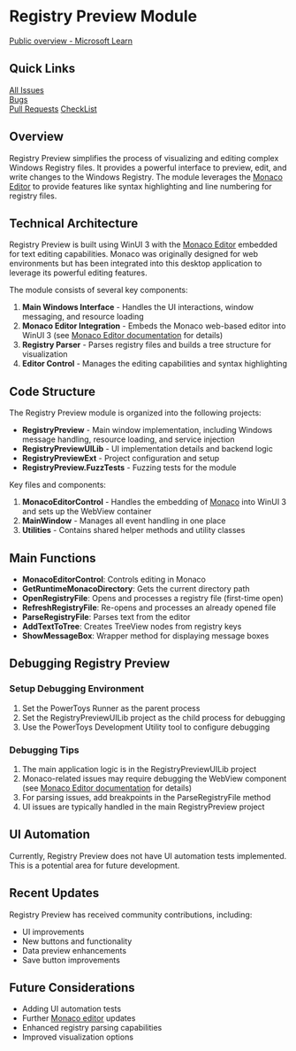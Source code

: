 # Registry Preview Module


[Public overview - Microsoft Learn](https://learn.microsoft.com/en-us/windows/powertoys/registry-preview)

## Quick Links

[All Issues](https://github.com/microsoft/PowerToys/issues?q=is%3Aopen%20label%3A%22Product-Registry%20Preview%22)<br>
[Bugs](https://github.com/microsoft/PowerToys/issues?q=is%3Aopen%20label%3AIssue-Bug%20label%3A%22Product-Registry%20Preview%22)<br>
[Pull Requests](https://github.com/microsoft/PowerToys/pulls?q=is%3Apr+is%3Aopen+label%3A%22Product-Registry+Preview%22)
[CheckList](https://github.com/microsoft/PowerToys/blob/releaseChecklist/doc/releases/tests-checklist-template.md?plain=1#L641)

## Overview

Registry Preview simplifies the process of visualizing and editing complex Windows Registry files. It provides a powerful interface to preview, edit, and write changes to the Windows Registry. The module leverages the [Monaco Editor](../common/monaco-editor.md) to provide features like syntax highlighting and line numbering for registry files.

## Technical Architecture

Registry Preview is built using WinUI 3 with the [Monaco Editor](../common/monaco-editor.md) embedded for text editing capabilities. Monaco was originally designed for web environments but has been integrated into this desktop application to leverage its powerful editing features.

The module consists of several key components:

1. **Main Windows Interface** - Handles the UI interactions, window messaging, and resource loading
2. **Monaco Editor Integration** - Embeds the Monaco web-based editor into WinUI 3 (see [Monaco Editor documentation](../common/monaco-editor.md) for details)
3. **Registry Parser** - Parses registry files and builds a tree structure for visualization
4. **Editor Control** - Manages the editing capabilities and syntax highlighting

## Code Structure

The Registry Preview module is organized into the following projects:

- **RegistryPreview** - Main window implementation, including Windows message handling, resource loading, and service injection
- **RegistryPreviewUILib** - UI implementation details and backend logic
- **RegistryPreviewExt** - Project configuration and setup
- **RegistryPreview.FuzzTests** - Fuzzing tests for the module

Key files and components:

1. **MonacoEditorControl** - Handles the embedding of [Monaco](../common/monaco-editor.md) into WinUI 3 and sets up the WebView container
2. **MainWindow** - Manages all event handling in one place
3. **Utilities** - Contains shared helper methods and utility classes

## Main Functions

- **MonacoEditorControl**: Controls editing in Monaco
- **GetRuntimeMonacoDirectory**: Gets the current directory path
- **OpenRegistryFile**: Opens and processes a registry file (first-time open)
- **RefreshRegistryFile**: Re-opens and processes an already opened file
- **ParseRegistryFile**: Parses text from the editor
- **AddTextToTree**: Creates TreeView nodes from registry keys
- **ShowMessageBox**: Wrapper method for displaying message boxes

## Debugging Registry Preview

### Setup Debugging Environment

1. Set the PowerToys Runner as the parent process
2. Set the RegistryPreviewUILib project as the child process for debugging
3. Use the PowerToys Development Utility tool to configure debugging

### Debugging Tips

1. The main application logic is in the RegistryPreviewUILib project
2. Monaco-related issues may require debugging the WebView component (see [Monaco Editor documentation](../common/monaco-editor.md) for details)
3. For parsing issues, add breakpoints in the ParseRegistryFile method
4. UI issues are typically handled in the main RegistryPreview project

## UI Automation

Currently, Registry Preview does not have UI automation tests implemented. This is a potential area for future development.

## Recent Updates

Registry Preview has received community contributions, including:
- UI improvements
- New buttons and functionality
- Data preview enhancements
- Save button improvements

## Future Considerations

- Adding UI automation tests
- Further [Monaco editor](../common/monaco-editor.md) updates
- Enhanced registry parsing capabilities
- Improved visualization options
